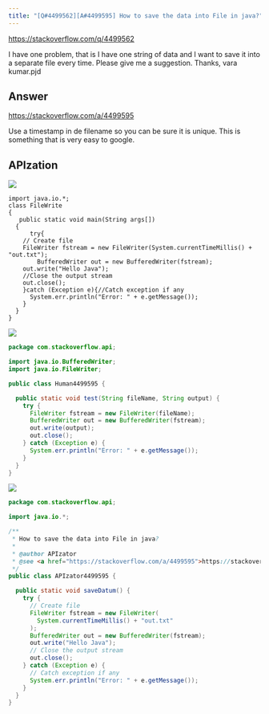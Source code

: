 ```yaml
---
title: "[Q#4499562][A#4499595] How to save the data into File in java?"
---
```


https://stackoverflow.com/q/4499562

I have one problem, that is I have one string of data and I want to save it into a separate file every time. Please give me a suggestion.
Thanks,
vara kumar.pjd

## Answer

https://stackoverflow.com/a/4499595

Use a timestamp in de filename so you can be sure it is unique.
This is something that is very easy to google.

## APIzation

<div class="code-3columns-row">

<div class="code-3columns-column">

<div><img src="/stackoverflow.png" /></div>

```plain
import java.io.*;
class FileWrite 
{
   public static void main(String args[])
  {
      try{
    // Create file 
    FileWriter fstream = new FileWriter(System.currentTimeMillis() + "out.txt");
        BufferedWriter out = new BufferedWriter(fstream);
    out.write("Hello Java");
    //Close the output stream
    out.close();
    }catch (Exception e){//Catch exception if any
      System.err.println("Error: " + e.getMessage());
    }
  }
}
```

</div>

<div class="code-3columns-column">

<div><img src="/human.png" /></div>

```java
package com.stackoverflow.api;

import java.io.BufferedWriter;
import java.io.FileWriter;

public class Human4499595 {

  public static void test(String fileName, String output) {
    try {
      FileWriter fstream = new FileWriter(fileName);
      BufferedWriter out = new BufferedWriter(fstream);
      out.write(output);
      out.close();
    } catch (Exception e) {
      System.err.println("Error: " + e.getMessage());
    }
  }
}

```

</div>

<div class="code-3columns-column">

<div><img src="/apizator.png" /></div>

```java
package com.stackoverflow.api;

import java.io.*;

/**
 * How to save the data into File in java?
 *
 * @author APIzator
 * @see <a href="https://stackoverflow.com/a/4499595">https://stackoverflow.com/a/4499595</a>
 */
public class APIzator4499595 {

  public static void saveDatum() {
    try {
      // Create file
      FileWriter fstream = new FileWriter(
        System.currentTimeMillis() + "out.txt"
      );
      BufferedWriter out = new BufferedWriter(fstream);
      out.write("Hello Java");
      // Close the output stream
      out.close();
    } catch (Exception e) {
      // Catch exception if any
      System.err.println("Error: " + e.getMessage());
    }
  }
}

```

</div>

</div>